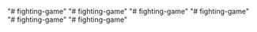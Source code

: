 "# fighting-game" 
"# fighting-game" 
"# fighting-game" 
"# fighting-game" 
"# fighting-game" 
"# fighting-game" 
